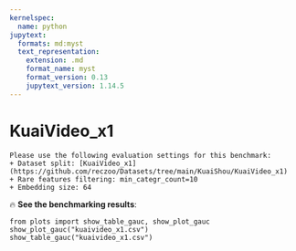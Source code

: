 ```yaml
---
kernelspec:
  name: python
jupytext:
  formats: md:myst
  text_representation:
    extension: .md
    format_name: myst
    format_version: 0.13
    jupytext_version: 1.14.5
---
```


# KuaiVideo_x1

```{note}
Please use the following evaluation settings for this benchmark:
+ Dataset split: [KuaiVideo_x1](https://github.com/reczoo/Datasets/tree/main/KuaiShou/KuaiVideo_x1)
+ Rare features filtering: min_categr_count=10
+ Embedding size: 64
```

🔥 **See the benchmarking results**:

```{code-cell}
from plots import show_table_gauc, show_plot_gauc
show_plot_gauc("kuaivideo_x1.csv")
show_table_gauc("kuaivideo_x1.csv")
```
